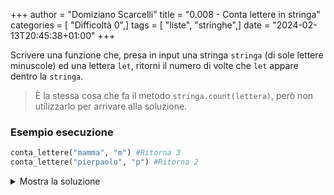 +++
author = "Domiziano Scarcelli"
title = "0.008 - Conta lettere in stringa"
categories = [ "Difficoltà 0",]
tags = [ "liste", "stringhe",]
date = "2024-02-13T20:45:38+01:00"
+++

Scrivere una funzione che, presa in input una stringa `stringa` (di sole lettere minuscole) ed una lettera `let`, ritorni il numero di volte che `let` appare dentro la `stringa`.

> È la stessa cosa che fa il metodo `stringa.count(lettera)`, però non utilizzarlo per arrivare alla soluzione.

### Esempio esecuzione

```python
conta_lettere("mamma", "m") #Ritorna 3
conta_lettere("pierpaolo", "p") #Ritorna 2
```
<details>
<summary>Mostra la soluzione</summary>

```python
# Mantiene l’ordine delle lettere nella lista
def conta_lettere(stringa, let):
    contatore = 0
    for lettera in stringa:
        if lettera == let:
            contatore += 1
    return contatore
```
Oppure, usando una list comprehension
```python
def conta_lettere(stringa, let):
		contatore = sum(1 for letterea in stringa if lettera == let)
    return contatore
```

</details>
